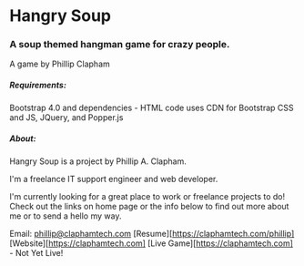 # Hangry Soup
### A soup themed hangman game for crazy people.

A game by Phillip Clapham

##### Requirements:
Bootstrap 4.0 and dependencies - HTML code uses CDN for Bootstrap CSS and JS, JQuery, and Popper.js

##### About:
Hangry Soup is a project by Phillip A. Clapham.

I'm a freelance IT support engineer and web developer.

I'm currently looking for a great place to work or freelance projects to do! Check out the links on home page or the info below to find out more about me or to send a hello my way.

Email: phillip@claphamtech.com
[Resume][https://claphamtech.com/phillip]
[Website][https://claphamtech.com]
[Live Game][https://claphamtech.com] - Not Yet Live!